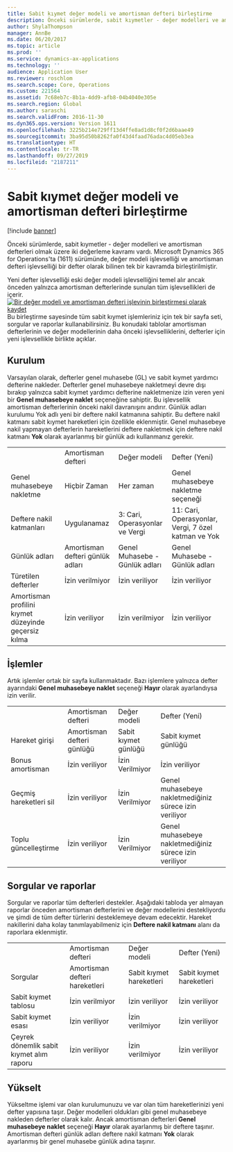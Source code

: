 ```yaml
---
title: Sabit kıymet değer modeli ve amortisman defteri birleştirme
description: Önceki sürümlerde, sabit kıymetler - değer modelleri ve amortisman defterleri olmak üzere iki değerleme kavramı vardı. Microsoft Dynamics 365 for Operations'ta (1611) sürümünde, değer modeli işlevselliği ve amortisman defteri işlevselliği bir defter olarak bilinen tek bir kavramda birleştirilmiştir.
author: ShylaThompson
manager: AnnBe
ms.date: 06/20/2017
ms.topic: article
ms.prod: ''
ms.service: dynamics-ax-applications
ms.technology: ''
audience: Application User
ms.reviewer: roschlom
ms.search.scope: Core, Operations
ms.custom: 221564
ms.assetid: 7c68eb7c-8b1a-4dd9-afb8-04b4040e305e
ms.search.region: Global
ms.author: saraschi
ms.search.validFrom: 2016-11-30
ms.dyn365.ops.version: Version 1611
ms.openlocfilehash: 3225b214e729ff13d4ffe8ad1d8cf0f2d6baae49
ms.sourcegitcommit: 3ba95d50b8262fa0f43d4faad76adac4d05eb3ea
ms.translationtype: HT
ms.contentlocale: tr-TR
ms.lasthandoff: 09/27/2019
ms.locfileid: "2187211"
---
```

# <a name="fixed-asset-value-model-and-depreciation-book-merge"></a>Sabit kıymet değer modeli ve amortisman defteri birleştirme

[!include [banner](../includes/banner.md)]

Önceki sürümlerde, sabit kıymetler - değer modelleri ve amortisman defterleri olmak üzere iki değerleme kavramı vardı. Microsoft Dynamics 365 for Operations'ta (1611) sürümünde, değer modeli işlevselliği ve amortisman defteri işlevselliği bir defter olarak bilinen tek bir kavramda birleştirilmiştir.

Yeni defter işlevselliği eski değer modeli işlevselliğini temel alır ancak önceden yalnızca amortisman defterlerinde sunulan tüm işlevsellikleri de içerir. [![Bir değer modeli ve amortisman defteri işlevinin birleştirmesi olarak kaydet](./media/fixed-assets.png)](./media/fixed-assets.png) Bu birleştirme sayesinde tüm sabit kıymet işlemleriniz için tek bir sayfa seti, sorgular ve raporlar kullanabilirsiniz. Bu konudaki tablolar amortisman defterlerinin ve değer modellerinin daha önceki işlevselliklerini, defterler için yeni işlevsellikle birlikte açıklar.

## <a name="setup"></a>Kurulum
Varsayılan olarak, defterler genel muhasebe (GL) ve sabit kıymet yardımcı defterine nakleder. Defterler genel muhasebeye nakletmeyi devre dışı bırakıp yalnızca sabit kıymet yardımcı defterine nakletmenize izin veren yeni bir **Genel muhasebeye naklet** seçeneğine sahiptir. Bu işlevsellik amortisman defterlerinin önceki nakil davranışını andırır. Günlük adları kurulumu Yok adlı yeni bir deftere nakil katmanına sahiptir. Bu deftere nakil katmanı sabit kıymet hareketleri için özellikle eklenmiştir. Genel muhasebeye nakil yapmayan defterlerin hareketlerini deftere nakletmek için deftere nakil katmanı **Yok** olarak ayarlanmış bir günlük adı kullanmanız gerekir.

|                                                  |                                 |                                 |                                                         |
|--------------------------------------------------|---------------------------------|---------------------------------|---------------------------------------------------------|
|                                                  | Amortisman defteri               | Değer modeli                     | Defter (Yeni)                                              |
| Genel muhasebeye nakletme                                   | Hiçbir Zaman                           | Her zaman                          | Genel muhasebeye nakletme seçeneği                                |
| Deftere nakil katmanları                                   | Uygulanamaz                  | 3: Cari, Operasyonlar ve Vergi | 11: Cari, Operasyonlar, Vergi, 7 özel katman ve Yok |
| Günlük adları                                    | Amortisman defteri günlük adları | Genel Muhasebe - Günlük adları              | Genel Muhasebe - Günlük adları                                      |
| Türetilen defterler                                    | İzin verilmiyor                     | İzin veriliyor                         | İzin veriliyor                                                 |
| Amortisman profilini kıymet düzeyinde geçersiz kılma | İzin veriliyor                         | İzin verilmiyor                     | İzin veriliyor                                                 |

## <a name="processes"></a>İşlemler
Artık işlemler ortak bir sayfa kullanmaktadır. Bazı işlemlere yalnızca defter ayarındaki **Genel muhasebeye naklet** seçeneği **Hayır** olarak ayarlandıysa izin verilir.

|                                |                           |                     |                                          |
|--------------------------------|---------------------------|---------------------|------------------------------------------|
|                                | Amortisman defteri         | Değer modeli         | Defter (Yeni)                               |
| Hareket girişi              | Amortisman defteri günlüğü | Sabit kıymet günlüğü | Sabit kıymet günlüğü                      |
| Bonus amortisman             | İzin veriliyor                   | İzin Verilmiyor         | İzin veriliyor                                  |
| Geçmiş hareketleri sil | İzin veriliyor                   | İzin Verilmiyor         | Genel muhasebeye nakletmediğiniz sürece izin veriliyor |
| Toplu güncelleştirme                    | İzin veriliyor                   | İzin Verilmiyor         | Genel muhasebeye nakletmediğiniz sürece izin veriliyor |

## <a name="inquiries-and-reports"></a>Sorgular ve raporlar
Sorgular ve raporlar tüm defterleri destekler. Aşağıdaki tabloda yer almayan raporlar önceden amortisman defterlerini ve değer modellerini destekliyordu ve şimdi de tüm defter türlerini desteklemeye devam edecektir. Hareket nakillerini daha kolay tanımlayabilmeniz için **Deftere nakil katmanı** alanı da raporlara eklenmiştir.

|                                       |                                |                          |                          |
|---------------------------------------|--------------------------------|--------------------------|--------------------------|
|                                       | Amortisman defteri              | Değer modeli              | Defter (Yeni)               |
| Sorgular                             | Amortisman defteri hareketleri | Sabit kıymet hareketleri | Sabit kıymet hareketleri |
| Sabit kıymet tablosu                 | İzin verilmiyor                    | İzin veriliyor                  | İzin veriliyor                  |
| Sabit kıymet esası                     | İzin veriliyor                        | İzin verilmiyor              | İzin veriliyor                  |
| Çeyrek dönemlik sabit kıymet alım raporu | İzin veriliyor                        | İzin verilmiyor              | İzin veriliyor                  |

## <a name="upgrade"></a>Yükselt
Yükseltme işlemi var olan kurulumunuzu ve var olan tüm hareketlerinizi yeni defter yapısına taşır. Değer modelleri oldukları gibi genel muhasebeye nakleden defterler olarak kalır. Ancak amortisman defterleri **Genel muhasebeye naklet** seçeneği **Hayır** olarak ayarlanmış bir deftere taşınır. Amortisman defteri günlük adları deftere nakil katmanı **Yok** olarak ayarlanmış bir genel muhasebe günlük adına taşınır.



